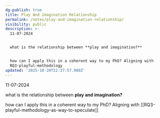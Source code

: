 ```yaml
---
dg-publish: true
title: Play And Imagination Relationship
permalink: /notes/play-and-imagination-relationship/
visibility: public
description: >-
  11-07-2024


  what is the relationship between **play and imagination?**


  how can I apply this in a coherent way to my PhD? Aligning with 
  RQ3-playful-methodology
updated: '2025-10-20T22:37:57.980Z'
---
```

11-07-2024

what is the relationship between **play and imagination?**

how can I apply this in a coherent way to my PhD? Aligning with  [[RQ3-playful-methodology-as-way-to-speculate]]
